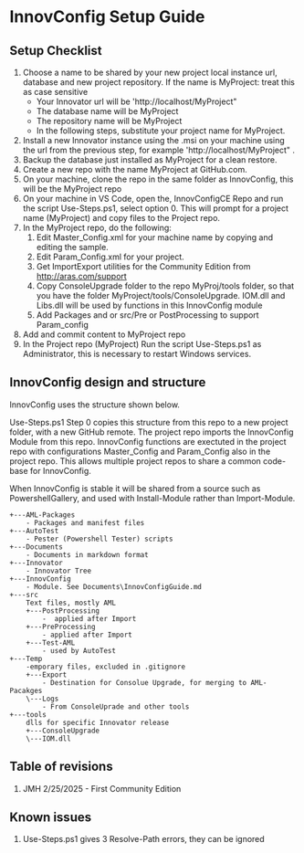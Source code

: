 # InnovConfig Setup Guide

## Setup Checklist


1. Choose a name to be shared by your new project local instance url, database and new project repository. If the name is MyProject: treat this as case sensitive
    - Your Innovator url will be 'http://localhost/MyProject"
    - The database name will be MyProject
    - The repository name will be MyProject
    - In the following steps, substitute your project name for MyProject.
1. Install a new Innovator instance using the .msi on your machine using the url from the previous step, for example 'http://localhost/MyProject" .
1. Backup the database just installed as MyProject for a clean restore.
1. Create a new repo with the name MyProject at GitHub.com.
1. On your machine, clone the repo in the same folder as InnovConfig, this will be the MyProject repo
1. On your machine in VS Code, open the, InnovConfigCE Repo and run the script Use-Steps.ps1, select option 0. This will prompt for a project name (MyProject) and copy files to the Project repo.
1. In the MyProject repo, do the following:
    1. Edit Master_Config.xml for your machine name by copying and editing the sample.
    1. Edit Param_Config.xml for your project.
    1. Get ImportExport utilities for the Community Edition from http://aras.com/support
    1. Copy ConsoleUpgrade folder to the repo MyProj/tools folder, so that you have the folder MyProject/tools/ConsoleUpgrade. IOM.dll and Libs.dll will be used by functions in this InnovConfig module
    1. Add Packages and or src/Pre or PostProcessing to support Param_config
1. Add and commit content to MyProject repo
1. In the Project repo (MyProject) Run the script Use-Steps.ps1 as Administrator, this is necessary to restart Windows services.
## InnovConfig design and structure

InnovConfig uses the structure shown below.

Use-Steps.ps1 Step 0 copies this structure from this repo to a new project folder, with a new GitHub remote. The project repo imports the InnovConfig Module from this repo. InnovConfig functions are exectuted in the project repo with configurations Master_Config and Param_Config also in the project repo. This allows multiple project repos to share a common code-base for InnovConfig.

When InnovConfig is stable it will be shared from a source such as  PowershellGallery, and used with Install-Module rather than Import-Module.

```text
+---AML-Packages           
    - Packages and manifest files
+---AutoTest
    - Pester (Powershell Tester) scripts
+---Documents
    - Documents in markdown format
+---Innovator
    - Innovator Tree
+---InnovConfig
    - Module. See Documents\InnovConfigGuide.md
+---src
    Text files, mostly AML
    +---PostProcessing
        -  applied after Import
    +---PreProcessing
        - applied after Import
    +---Test-AML
        - used by AutoTest
+---Temp
    -emporary files, excluded in .gitignore
    +---Export
        - Destination for Consolue Upgrade, for merging to AML-Pacakges
    \---Logs
        - From ConsoleUprade and other tools
+---tools
    dlls for specific Innovator release
    +---ConsoleUpgrade
    \---IOM.dll
```

## Table of revisions

1. JMH 2/25/2025 - First Community Edition 

## Known issues

1. Use-Steps.ps1 gives 3 Resolve-Path errors, they can be ignored